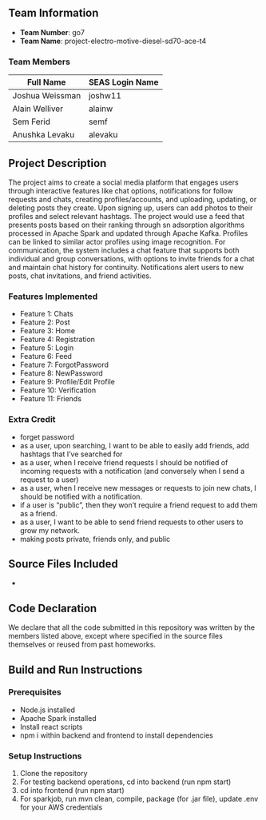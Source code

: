 ## Team Information

- **Team Number**: go7
- **Team Name**: project-electro-motive-diesel-sd70-ace-t4


### Team Members
| Full Name       | SEAS Login Name |
|-----------------|-----------------|
| Joshua Weissman | joshw11         |
| Alain Welliver  | alainw          |
| Sem Ferid       | semf            |
| Anushka Levaku  | alevaku         |

## Project Description
The project aims to create a social media platform that engages users through interactive features like chat options, notifications for follow requests and chats, creating profiles/accounts, and uploading, updating, or deleting posts they create. Upon signing up, users can add photos to their profiles and select relevant hashtags. The project would use a feed that presents posts based on their ranking through sn adsorption algorithms processed in Apache Spark and updated through Apache Kafka. Profiles can be linked to similar actor profiles using image recognition. For communication, the system includes a chat feature that supports both individual and group conversations, with options to invite friends for a chat and maintain chat history for continuity. Notifications alert users to new posts, chat invitations, and friend activities.

### Features Implemented
- Feature 1: Chats
- Feature 2: Post
- Feature 3: Home
- Feature 4: Registration
- Feature 5: Login
- Feature 6: Feed
- Feature 7: ForgotPassword
- Feature 8: NewPassword
- Feature 9: Profile/Edit Profile
- Feature 10: Verification
- Feature 11: Friends
  
### Extra Credit
- forget password
- as a user, upon searching, I want to be able to easily add friends, add hashtags that I’ve searched for
- as a user, when I receive friend requests I should be notified of incoming requests with a notification (and conversely when I send a request to a user)
- as a user, when I receive new messages or requests to join new chats, I should be notified with a notification.
- if a user is “public”, then they won’t require a friend request to add them as a friend.
- as a user, I want to be able to send friend requests to other users to grow my network.
- making posts private, friends only, and public

## Source Files Included
- 

## Code Declaration
We declare that all the code submitted in this repository was written by the members listed above, except where specified in the source files themselves or reused from past homeworks.

## Build and Run Instructions

### Prerequisites
- Node.js installed 
- Apache Spark installed
- Install react scripts
- npm i within backend and frontend to install dependencies

### Setup Instructions
1. Clone the repository
2. For testing backend operations, cd into backend (run npm start)
3. cd into frontend (run npm start)
4. For sparkjob, run mvn clean, compile, package (for .jar file), update .env for your AWS credentials
